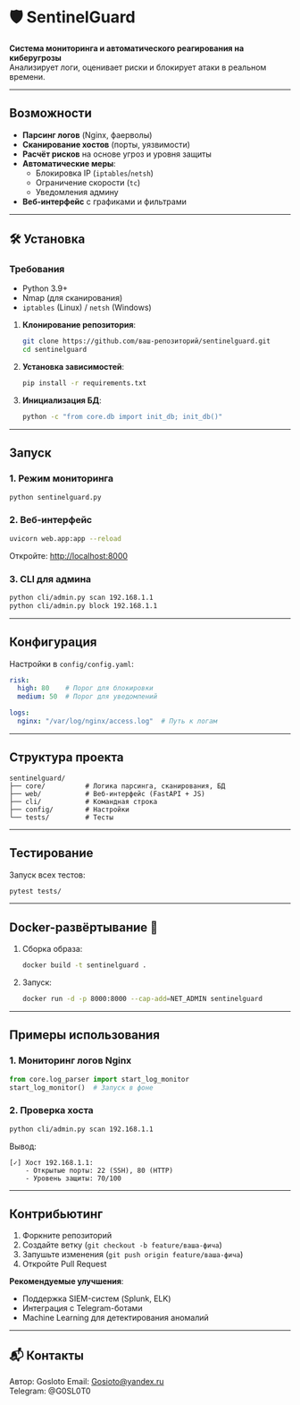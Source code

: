 
# 🛡️ SentinelGuard

**Система мониторинга и автоматического реагирования на киберугрозы**  
Анализирует логи, оценивает риски и блокирует атаки в реальном времени.

---

## Возможности
- **Парсинг логов** (Nginx, фаерволы)
- **Сканирование хостов** (порты, уязвимости)
- **Расчёт рисков** на основе угроз и уровня защиты
- **Автоматические меры**:
  - Блокировка IP (`iptables`/`netsh`)
  - Ограничение скорости (`tc`)
  - Уведомления админу
- **Веб-интерфейс** с графиками и фильтрами

---

## 🛠 Установка

### Требования
- Python 3.9+
- Nmap (для сканирования)
- `iptables` (Linux) / `netsh` (Windows)

1. **Клонирование репозитория**:
   ```bash
   git clone https://github.com/ваш-репозиторий/sentinelguard.git
   cd sentinelguard
   ```

2. **Установка зависимостей**:
   ```bash
   pip install -r requirements.txt
   ```

3. **Инициализация БД**:
   ```bash
   python -c "from core.db import init_db; init_db()"
   ```

---

## Запуск

### 1. Режим мониторинга
```bash
python sentinelguard.py
```

### 2. Веб-интерфейс
```bash
uvicorn web.app:app --reload
```
Откройте: [http://localhost:8000](http://localhost:8000)

### 3. CLI для админа
```bash
python cli/admin.py scan 192.168.1.1
python cli/admin.py block 192.168.1.1
```

---

## Конфигурация
Настройки в `config/config.yaml`:
```yaml
risk:
  high: 80    # Порог для блокировки
  medium: 50  # Порог для уведомлений

logs:
  nginx: "/var/log/nginx/access.log"  # Путь к логам
```

---

## Структура проекта
```
sentinelguard/
├── core/          # Логика парсинга, сканирования, БД
├── web/           # Веб-интерфейс (FastAPI + JS)
├── cli/           # Командная строка
├── config/        # Настройки
└── tests/         # Тесты
```

---

## Тестирование
Запуск всех тестов:
```bash
pytest tests/
```

---

## Docker-развёртывание 🐳
1. Сборка образа:
   ```bash
   docker build -t sentinelguard .
   ```

2. Запуск:
   ```bash
   docker run -d -p 8000:8000 --cap-add=NET_ADMIN sentinelguard
   ```

---

## Примеры использования

### 1. Мониторинг логов Nginx
```python
from core.log_parser import start_log_monitor
start_log_monitor()  # Запуск в фоне
```

### 2. Проверка хоста
```bash
python cli/admin.py scan 192.168.1.1
```
Вывод:
```
[✓] Хост 192.168.1.1: 
    - Открытые порты: 22 (SSH), 80 (HTTP)
    - Уровень защиты: 70/100
```

---

## Контрибьютинг
1. Форкните репозиторий
2. Создайте ветку (`git checkout -b feature/ваша-фича`)
3. Запушьте изменения (`git push origin feature/ваша-фича`)
4. Откройте Pull Request

**Рекомендуемые улучшения**:
- Поддержка SIEM-систем (Splunk, ELK)
- Интеграция с Telegram-ботами
- Machine Learning для детектирования аномалий

---

## 📬 Контакты
Автор: Gosloto
Email: Gosioto@yandex.ru  
Telegram: @G0SL0T0
```


